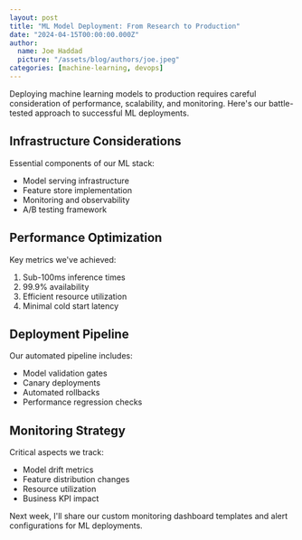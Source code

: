 ```yaml
---
layout: post
title: "ML Model Deployment: From Research to Production"
date: "2024-04-15T00:00:00.000Z"
author:
  name: Joe Haddad
  picture: "/assets/blog/authors/joe.jpeg"
categories: [machine-learning, devops]
---
```


Deploying machine learning models to production requires careful consideration of performance, scalability, and monitoring. Here's our battle-tested approach to successful ML deployments.

## Infrastructure Considerations

Essential components of our ML stack:

- Model serving infrastructure
- Feature store implementation
- Monitoring and observability
- A/B testing framework

## Performance Optimization

Key metrics we've achieved:

1. Sub-100ms inference times
2. 99.9% availability
3. Efficient resource utilization
4. Minimal cold start latency

## Deployment Pipeline

Our automated pipeline includes:

- Model validation gates
- Canary deployments
- Automated rollbacks
- Performance regression checks

## Monitoring Strategy

Critical aspects we track:

- Model drift metrics
- Feature distribution changes
- Resource utilization
- Business KPI impact

Next week, I'll share our custom monitoring dashboard templates and alert configurations for ML deployments. 